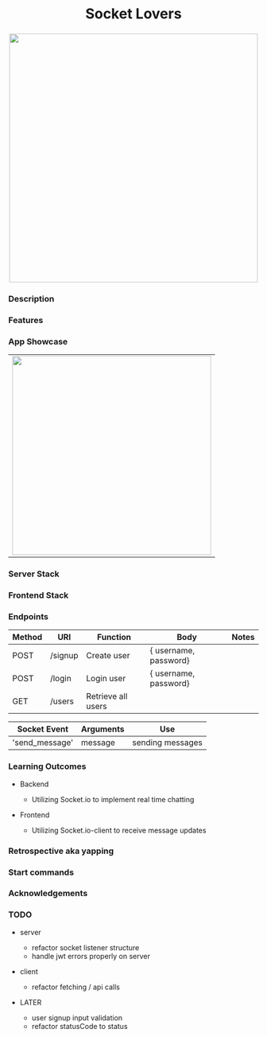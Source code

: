 <h1 align="center">Socket Lovers</h1>
<h3 align="center"></h3>
<p align="center">
    <img align="center" width="500px" src="" >
</p>

### Description

### Features

### App Showcase

|                             |
| --------------------------- |
| <img width="400px" src="" > |

### Server Stack

### Frontend Stack

### Endpoints

| Method | URI     | Function           | Body                  | Notes |
| ------ | ------- | ------------------ | --------------------- | ----- |
| POST   | /signup | Create user        | { username, password} |       |
| POST   | /login  | Login user         | { username, password} |       |
| GET    | /users  | Retrieve all users |                       |       |

| Socket Event   | Arguments | Use              |
| -------------- | --------- | ---------------- |
| 'send_message' | message   | sending messages |

### Learning Outcomes

-   Backend

    -   Utilizing Socket.io to implement real time chatting

-   Frontend
    -   Utilizing Socket.io-client to receive message updates

### Retrospective aka yapping

### Start commands

### Acknowledgements

### TODO

-   server
    -   refactor socket listener structure
    -   handle jwt errors properly on server

-   client
    -   refactor fetching / api calls

-   LATER
    -   user signup input validation
    -   refactor statusCode to status